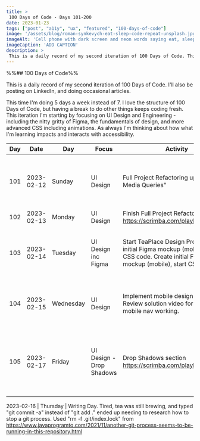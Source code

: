 ```yaml
---
title: > 
 100 Days of Code - Days 101-200 
date: 2023-01-23
tags: ["post", "a11y", "ux", "featured", "100-days-of-code"]
image: '/assets/blog/roman-synkevych-eat-sleep-code-repeat-unsplash.jpg'
imageAlt: 'Cell phone with dark screen and neon words saying eat, sleep, code, repeat'
imageCaption: 'ADD CAPTION'
description: > 
 This is a daily record of my second iteration of 100 Days of Code. This time I'm doing 5 days a week instead of 7. I love the structure of 100 Days of Code, but having a break to do other things keeps coding fresh. This iteration I'm starting by focusing on UI Design and Engineering - including the nitty gritty of Figma, the fundamentals of design, and more advanced CSS including animations. As always I'm thinking about how what I'm learning impacts and interacts with accessibility.
---
```


%%## 100 Days of Code%%

This is a daily record of my second iteration of 100 Days of Code. I'll also be posting on LinkedIn, and doing occasional articles.

This time I'm doing 5 days a week instead of 7. I love the structure of 100 Days of Code, but having a break to do other things keeps coding fresh. This iteration I'm starting by focusing on UI Design and Engineering - including the nitty gritty of Figma, the fundamentals of design, and more advanced CSS including animations. As always I'm thinking about how what I'm learning impacts and interacts with accessibility.

| Day | Date       | Day       | Focus               | Activity                                                                                                                                   | Reflection                                                                                                                                                                          |
| --- | ---------- | --------- | ------------------- | ------------------------------------------------------------------------------------------------------------------------------------------ | ----------------------------------------------------------------------------------------------------------------------------------------------------------------------------------- |
| 101 | 2023-02-12 | Sunday    | UI Design           | Full Project Refactoring up to "Initial Media Queries"                                                                                     | I will want to repeat this project in VSCode to really get a handle on the nav, flexbox, and grid.    Maybe best way for flexbox and grid is to do articles w/ code blocks?         |
| 102 | 2023-02-13 | Monday    | UI Design           | Finish Full Project Refactoring: https://scrimba.com/playlist/pYLZZS6                                                                      |                                                                                                                                                                                     |
| 103 | 2023-02-14 | Tuesday   | UI Design inc Figma | Start TeaPlace Design Project. Create initial Figma mockup (mobile), start CSS code. Create initial Figma mockup (mobile), start CSS code. | There's a lot of decisions to make with design! The "brand colours" provided don't have the best contrast. Got around this by using opacity (#fff with 20% opacity for the main bg. |
| 104 | 2023-02-15 | Wednesday | UI Design           | Implement mobile design in CSS. Review solution video for getting mobile nav working.                                                      | Next step is to go back over, code along, and make sure I understand why this solution works vs solution in previous section works for mobile nav                                   |
| 105 | 2023-02-17 | Friday  |  UI Design - Drop Shadows   | Drop Shadows section https://scrimba.com/playlist/pG63yU5    |  Tired today, so took a break from larger project to learn something smaller.   Best/easiest to use rbga instead of hex. Used https://rgbacolorpicker.com/ to pick colours. Also https://shadows.brumm.af/ for layered shadows.                                                      |

2023-02-16 | Thursday | Writing Day. Tired, tea was still brewing, and typed "git commit -a" instead of "git add ." ended up needing to research how to stop a git process. Used "rm -f .git/index.lock" from https://www.javaprogramto.com/2021/11/another-git-process-seems-to-be-running-in-this-repository.html
